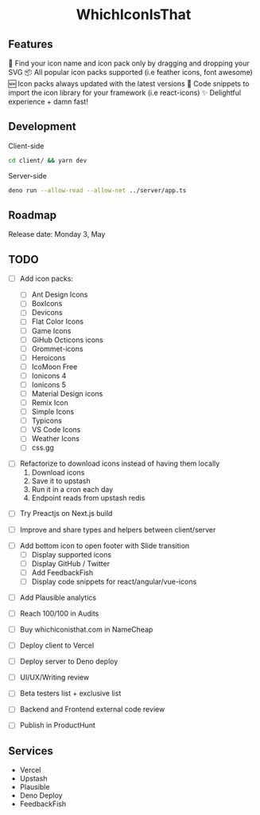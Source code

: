 <div align="center">
  <h1>WhichIconIsThat</h1>
</div>

## Features

🔎 Find your icon name and icon pack only by dragging and dropping your SVG
📦 All popular icon packs supported (i.e feather icons, font awesome)
🆕 Icon packs always updated with the latest versions
📎 Code snippets to import the icon library for your framework (i.e react-icons)
✨ Delightful experience + damn fast!

## Development

Client-side

```bash
cd client/ && yarn dev
```

Server-side

```bash
deno run --allow-read --allow-net ../server/app.ts
```

## Roadmap

Release date: Monday 3, May

## TODO

- [ ] Add icon packs:

  - [ ] Ant Design Icons
  - [ ] BoxIcons
  - [ ] Devicons
  - [ ] Flat Color Icons
  - [ ] Game Icons
  - [ ] GiHub Octicons icons
  - [ ] Grommet-icons
  - [ ] Heroicons
  - [ ] IcoMoon Free
  - [ ] Ionicons 4
  - [ ] Ionicons 5
  - [ ] Material Design icons
  - [ ] Remix Icon
  - [ ] Simple Icons
  - [ ] Typicons
  - [ ] VS Code Icons
  - [ ] Weather Icons
  - [ ] css.gg

* [ ] Refactorize to download icons instead of having them locally
  1. Download icons
  2. Save it to upstash
  3. Run it in a cron each day
  4. Endpoint reads from upstash redis

- [ ] Try Preactjs on Next.js build

* [ ] Improve and share types and helpers between client/server

- [ ] Add bottom icon to open footer with Slide transition
  - [ ] Display supported icons
  - [ ] Display GitHub / Twitter
  - [ ] Add FeedbackFish
  - [ ] Display code snippets for react/angular/vue-icons

* [ ] Add Plausible analytics

- [ ] Reach 100/100 in Audits

* [ ] Buy whichiconisthat.com in NameCheap

- [ ] Deploy client to Vercel

* [ ] Deploy server to Deno deploy

- [ ] UI/UX/Writing review

* [ ] Beta testers list + exclusive list

- [ ] Backend and Frontend external code review

* [ ] Publish in ProductHunt

## Services

- Vercel
- Upstash
- Plausible
- Deno Deploy
- FeedbackFish
